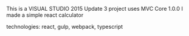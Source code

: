 This is a VISUAL STUDIO 2015 Update 3 project
uses MVC Core 1.0.0
I made a simple react calculator

technologies: react, gulp, webpack, typescript